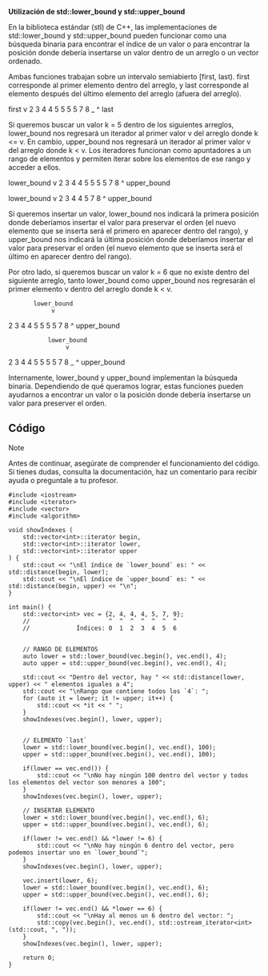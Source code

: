 **Utilización de std::lower_bound y std::upper_bound**

En la biblioteca estándar (stl) de C++, las implementaciones de std::lower_bound y std::upper_bound pueden funcionar como una búsqueda binaria para encontrar el índice de un valor o para encontrar la posición donde debería insertarse un valor dentro de un arreglo o un vector ordenado.

Ambas funciones trabajan sobre un intervalo semiabierto [first, last). first corresponde al primer elemento dentro del arreglo, y last corresponde al elemento después del último elemento del arreglo (afuera del arreglo).

first
v
2 3 4 4 5 5 5 5 7 8 \_
^
last

Si queremos buscar un valor k = 5 dentro de los siguientes arreglos, lower_bound nos regresará un iterador al primer valor v del arreglo donde k <= v. En cambio, upper_bound nos regresará un iterador al primer valor v del arreglo donde k < v. Los iteradores funcionan como apuntadores a un rango de elementos y permiten iterar sobre los elementos de ese rango y acceder a ellos.

lower_bound
v
2 3 4 4 5 5 5 5 7 8
^
upper_bound

lower_bound
v
2 3 4 4 5 7 8
^
upper_bound

Si queremos insertar un valor, lower_bound nos indicará la primera posición donde deberíamos insertar el valor para preservar el orden (el nuevo elemento que se inserta será el primero en aparecer dentro del rango), y upper_bound nos indicará la última posición donde deberíamos insertar el valor para preservar el orden (el nuevo elemento que se inserta será el último en aparecer dentro del rango).

Por otro lado, si queremos buscar un valor k = 6 que no existe dentro del siguiente arreglo, tanto lower_bound como upper_bound nos regresarán el primer elemento v dentro del arreglo donde k < v.

           lower_bound
                v

2 3 4 4 5 5 5 5 7 8
^
upper_bound

               lower_bound
                    v

2 3 4 4 5 5 5 5 7 8 \_
^
upper_bound

Internamente, lower_bound y upper_bound implementan la búsqueda binaria. Dependiendo de qué queramos lograr, estas funciones pueden ayudarnos a encontrar un valor o la posición donde debería insertarse un valor para preserver el orden.

## Código

> [!NOTE]  
> Antes de continuar, asegúrate de comprender el funcionamiento del código.  
> Si tienes dudas, consulta la documentación, haz un comentario para recibir ayuda o preguntale a tu profesor.

```
#include <iostream>
#include <iterator>
#include <vector>
#include <algorithm>

void showIndexes (
    std::vector<int>::iterator begin,
    std::vector<int>::iterator lower,
    std::vector<int>::iterator upper
) {
    std::cout << "\nEl índice de `lower_bound` es: " << std::distance(begin, lower);
    std::cout << "\nEl índice de `upper_bound` es: " << std::distance(begin, upper) << "\n";
}

int main() {
    std::vector<int> vec = {2, 4, 4, 4, 5, 7, 9};
    //                      ^  ^  ^  ^  ^  ^  ^
    //             Índices: 0  1  2  3  4  5  6


    // RANGO DE ELEMENTOS
    auto lower = std::lower_bound(vec.begin(), vec.end(), 4);
    auto upper = std::upper_bound(vec.begin(), vec.end(), 4);

    std::cout << "Dentro del vector, hay " << std::distance(lower, upper) << " elementos iguales a 4";
    std::cout << "\nRango que contiene todos los `4`: ";
    for (auto it = lower; it != upper; it++) {
        std::cout << *it << " ";
    }
    showIndexes(vec.begin(), lower, upper);


    // ELEMENTO `last`
    lower = std::lower_bound(vec.begin(), vec.end(), 100);
    upper = std::upper_bound(vec.begin(), vec.end(), 100);

    if(lower == vec.end()) {
        std::cout << "\nNo hay ningún 100 dentro del vector y todos los elementos del vector son menores a 100";
    }
    showIndexes(vec.begin(), lower, upper);

    // INSERTAR ELEMENTO
    lower = std::lower_bound(vec.begin(), vec.end(), 6);
    upper = std::upper_bound(vec.begin(), vec.end(), 6);

    if(lower != vec.end() && *lower != 6) {
        std::cout << "\nNo hay ningún 6 dentro del vector, pero podemos insertar uno en `lower_bound`";
    }
    showIndexes(vec.begin(), lower, upper);

    vec.insert(lower, 6);
    lower = std::lower_bound(vec.begin(), vec.end(), 6);
    upper = std::upper_bound(vec.begin(), vec.end(), 6);

    if(lower != vec.end() && *lower == 6) {
        std::cout << "\nHay al menos un 6 dentro del vector: ";
        std::copy(vec.begin(), vec.end(), std::ostream_iterator<int>(std::cout, ", "));
    }
    showIndexes(vec.begin(), lower, upper);

    return 0;
}
```

